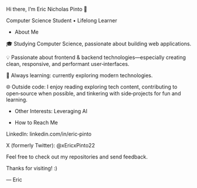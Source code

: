 Hi there, I’m Eric Nicholas Pinto 👋

Computer Science Student • Lifelong Learner



- About Me

🎓 Studying Computer Science, passionate about building web applications.

💡 Passionate about frontend & backend technologies—especially creating clean, responsive, and performant user‑interfaces.

🚀 Always learning: currently exploring modern technologies.

🌐 Outside code: I enjoy reading exploring tech content, contributing to open‑source when possible, and tinkering with side‑projects for fun and learning.



- Other Interests: Leveraging AI



- How to Reach Me

LinkedIn: linkedin.com/in/eric‑pinto

X (formerly Twitter): @xEricxPinto22



Feel free to check out my repositories and send feedback.



Thanks for visiting! :)

— Eric


